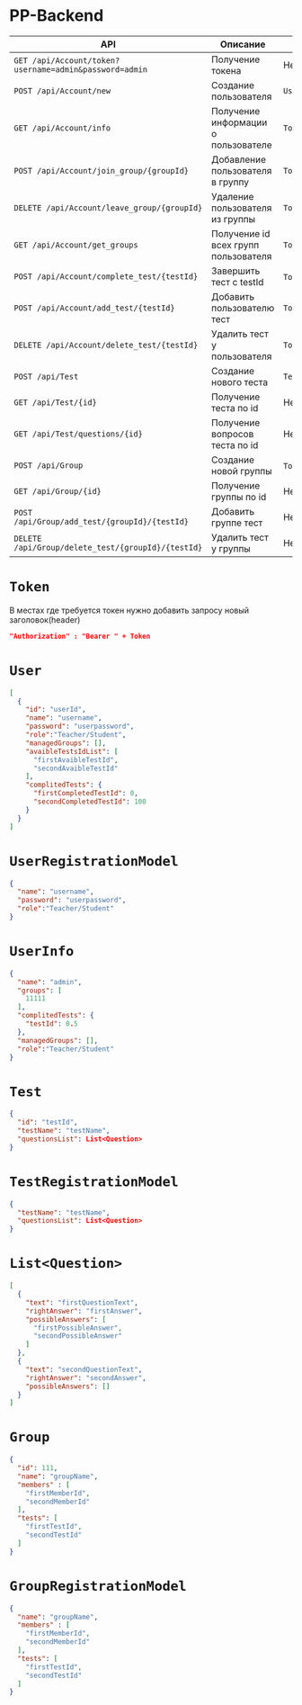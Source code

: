 # PP-Backend
| **API**                                                | **Описание**                         | **Текст запроса**                | **Текст ответа**    |
|--------------------------------------------------------|--------------------------------------|----------------------------------|---------------------|
| `GET /api/Account/token?username=admin&password=admin` | Получение токена                     | Нет                              | `Token`             |
| `POST /api/Account/new`                                | Создание пользователя                | `UserRegistrationModel`          | Нет                 |
| `GET /api/Account/info`                                | Получение информации о пользователе  | `Token`                          | `UserInfo`          |
| `POST /api/Account/join_group/{groupId}`               | Добавление  пользователя в группу    | `Token`                          | Нет                 |
| `DELETE /api/Account/leave_group/{groupId}`            | Удаление пользователя из группы      | `Token`                          | Нет                 |
| `GET /api/Account/get_groups`                          | Получение id всех групп пользователя | `Token`                          | `List<int>`         |
| `POST /api/Account/complete_test/{testId}`             | Завершить тест с testId              | `Token`,`List<string>`           | Нет                 |
| `POST /api/Account/add_test/{testId}`                  | Добавить пользователю тест           | `Token`                          | Нет                 |
| `DELETE /api/Account/delete_test/{testId}`             | Удалить тест у  пользователя         | `Token`                          | Нет                 |
| `POST /api/Test`                                       | Создание нового теста                | `TestRegistrationModel`          | Нет                 |
| `GET /api/Test/{id}`                                   | Получение теста по id                | Нет                              | `Test`              |
| `GET /api/Test/questions/{id}`                         | Получение вопросов теста по id       | Нет                              | `List<Question>`    |
| `POST /api/Group`                                      | Создание новой группы                | `Token`,`GroupRegistrationModel` | Id созданной группы |
| `GET /api/Group/{id}`                                  | Получение группы по id               | Нет                              | `Group`             |
| `POST /api/Group/add_test/{groupId}/{testId}`          | Добавить группе тест                 | Нет                              | Нет                 |
| `DELETE /api/Group/delete_test/{groupId}/{testId}`     | Удалить тест у группы                | Нет                              | Нет                 |


# `Token`
В местах где требуется токен нужно добавить запросу новый заголовок(header)
```json
"Authorization" : "Bearer " + Token
```

# `User`
```json
[
  {
    "id": "userId",
    "name": "username",
    "password": "userpassword",
    "role":"Teacher/Student",
    "managedGroups": [],
    "avaibleTestsIdList": [
      "firstAvaibleTestId",
      "secondAvaibleTestId"
    ],
    "complitedTests": {
      "firstCompletedTestId": 0,
      "secondCompletedTestId": 100
    }
  }
]
```

# `UserRegistrationModel`
```json
{
  "name": "username",
  "password": "userpassword",
  "role":"Teacher/Student"
}
```

# `UserInfo`
```json
{
  "name": "admin",
  "groups": [
    11111
  ],
  "complitedTests": {
    "testId": 0.5
  },
  "managedGroups": [],
  "role":"Teacher/Student"
}
```

# `Test`
```json
{
  "id": "testId",
  "testName": "testName",
  "questionsList": List<Question>
}
```

# `TestRegistrationModel`
```json
{
  "testName": "testName",
  "questionsList": List<Question>
}
```

# `List<Question>`
```json
[
  {
    "text": "firstQuestionText",
    "rightAnswer": "firstAnswer",
    "possibleAnswers": [
      "firstPossibleAnswer",
      "secondPossibleAnswer"
    ]
  },
  {
    "text": "secondQuestionText",
    "rightAnswer": "secondAnswer",
    "possibleAnswers": []
  }
]
```

# `Group`
```json
{
  "id": 111,
  "name": "groupName",
  "members" : [
    "firstMemberId",
    "secondMemberId"
  ],
  "tests": [
    "firstTestId",
    "secondTestId"
  ]
}
```

# `GroupRegistrationModel`
```json
{
  "name": "groupName",
  "members" : [
    "firstMemberId",
    "secondMemberId"
  ],
  "tests": [
    "firstTestId",
    "secondTestId"
  ]
}
```